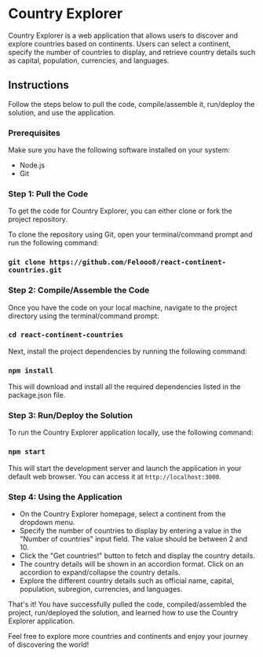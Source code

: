 # Country Explorer

Country Explorer is a web application that allows users to discover and explore countries based on continents. Users can select a continent, specify the number of countries to display, and retrieve country details such as capital, population, currencies, and languages.

## Instructions

Follow the steps below to pull the code, compile/assemble it, run/deploy the solution, and use the application.

### Prerequisites

Make sure you have the following software installed on your system:

- Node.js
- Git

### Step 1: Pull the Code

To get the code for Country Explorer, you can either clone or fork the project repository.

To clone the repository using Git, open your terminal/command prompt and run the following command:

### `git clone https://github.com/Felooo8/react-continent-countries.git`

### Step 2: Compile/Assemble the Code

Once you have the code on your local machine, navigate to the project directory using the terminal/command prompt:

### `cd react-continent-countries`

Next, install the project dependencies by running the following command:

### `npm install`

This will download and install all the required dependencies listed in the package.json file.

### Step 3: Run/Deploy the Solution

To run the Country Explorer application locally, use the following command:

### `npm start`

This will start the development server and launch the application in your default web browser. You can access it at `http://localhost:3000`.

### Step 4: Using the Application

- On the Country Explorer homepage, select a continent from the dropdown menu.
- Specify the number of countries to display by entering a value in the "Number of countries" input field. The value should be between 2 and 10.
- Click the "Get countries!" button to fetch and display the country details.
- The country details will be shown in an accordion format. Click on an accordion to expand/collapse the country details.
- Explore the different country details such as official name, capital, population, subregion, currencies, and languages.

That's it! You have successfully pulled the code, compiled/assembled the project, run/deployed the solution, and learned how to use the Country Explorer application.

Feel free to explore more countries and continents and enjoy your journey of discovering the world!
